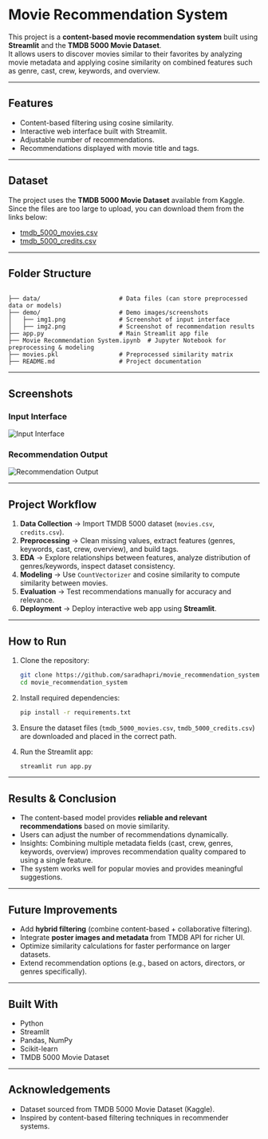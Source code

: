 # Movie Recommendation System

This project is a **content-based movie recommendation system** built using **Streamlit** and the **TMDB 5000 Movie Dataset**.  
It allows users to discover movies similar to their favorites by analyzing movie metadata and applying cosine similarity on combined features such as genre, cast, crew, keywords, and overview.

---

## Features
- Content-based filtering using cosine similarity.
- Interactive web interface built with Streamlit.
- Adjustable number of recommendations.
- Recommendations displayed with movie title and tags.

---

## Dataset

The project uses the **TMDB 5000 Movie Dataset** available from Kaggle.  
Since the files are too large to upload, you can download them from the links below:

- [tmdb_5000_movies.csv](https://drive.google.com/file/d/1a16MlcdV2W-HHBYnC1JXkH3gxfVgiaxU/view?usp=sharing)  
- [tmdb_5000_credits.csv](https://drive.google.com/file/d/1rc5uTGqA7D1CSiyfP0fUTruZC2xQ_rK4/view?usp=sharing)

---

## Folder Structure

```

├── data/                      # Data files (can store preprocessed data or models)
├── demo/                      # Demo images/screenshots
│   ├── img1.png               # Screenshot of input interface
│   ├── img2.png               # Screenshot of recommendation results
├── app.py                     # Main Streamlit app file
├── Movie Recommendation System.ipynb  # Jupyter Notebook for preprocessing & modeling
├── movies.pkl                 # Preprocessed similarity matrix
├── README.md                  # Project documentation

````

---

## Screenshots

### Input Interface
![Input Interface](demo/img1.png)

### Recommendation Output
![Recommendation Output](demo/img2.png)

---

## Project Workflow

1. **Data Collection** → Import TMDB 5000 dataset (`movies.csv`, `credits.csv`).  
2. **Preprocessing** → Clean missing values, extract features (genres, keywords, cast, crew, overview), and build tags.  
3. **EDA** → Explore relationships between features, analyze distribution of genres/keywords, inspect dataset consistency.  
4. **Modeling** → Use `CountVectorizer` and cosine similarity to compute similarity between movies.  
5. **Evaluation** → Test recommendations manually for accuracy and relevance.  
6. **Deployment** → Deploy interactive web app using **Streamlit**.

---

## How to Run

1. Clone the repository:
   ```bash
   git clone https://github.com/saradhapri/movie_recommendation_system.git
   cd movie_recommendation_system
   ````

2. Install required dependencies:

   ```bash
   pip install -r requirements.txt
   ```

3. Ensure the dataset files (`tmdb_5000_movies.csv`, `tmdb_5000_credits.csv`) are downloaded and placed in the correct path.

4. Run the Streamlit app:

   ```bash
   streamlit run app.py
   ```

---

## Results & Conclusion

* The content-based model provides **reliable and relevant recommendations** based on movie similarity.
* Users can adjust the number of recommendations dynamically.
* Insights: Combining multiple metadata fields (cast, crew, genres, keywords, overview) improves recommendation quality compared to using a single feature.
* The system works well for popular movies and provides meaningful suggestions.

---

## Future Improvements

* Add **hybrid filtering** (combine content-based + collaborative filtering).
* Integrate **poster images and metadata** from TMDB API for richer UI.
* Optimize similarity calculations for faster performance on larger datasets.
* Extend recommendation options (e.g., based on actors, directors, or genres specifically).

---

## Built With

* Python
* Streamlit
* Pandas, NumPy
* Scikit-learn
* TMDB 5000 Movie Dataset

---

## Acknowledgements

* Dataset sourced from TMDB 5000 Movie Dataset (Kaggle).
* Inspired by content-based filtering techniques in recommender systems.


